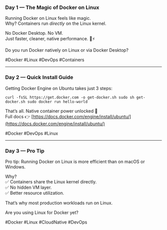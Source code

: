 ### **Day 1 — The Magic of Docker on Linux**

Running Docker on Linux feels like magic.  
Why? Containers run _directly_ on the Linux kernel.

No Docker Desktop. No VM.  
Just faster, cleaner, native performance. 🐳⚡

Do you run Docker natively on Linux or via Docker Desktop?

#Docker #Linux #DevOps #Containers

---

### **Day 2 — Quick Install Guide**

Getting Docker Engine on Ubuntu takes just 3 steps:

`curl -fsSL https://get.docker.com -o get-docker.sh sudo sh get-docker.sh sudo docker run hello-world`

That’s all. Native container power unlocked 🚀  
Full docs 👉 [https://docs.docker.com/engine/install/ubuntu/](https://docs.docker.com/engine/install/ubuntu/)

#Docker #DevOps #Linux

---

### **Day 3 — Pro Tip**

Pro tip: Running Docker on Linux is more efficient than on macOS or Windows.

Why?  
✅ Containers share the Linux kernel directly.  
✅ No hidden VM layer.  
✅ Better resource utilization.

That’s why most production workloads run on Linux.

Are you using Linux for Docker yet?

#Docker #Linux #CloudNative #DevOps